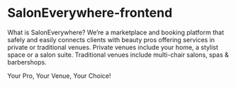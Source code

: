 # SalonEverywhere-frontend
What is SalonEverywhere?
We’re a marketplace and booking platform that safely and easily connects clients with beauty pros offering services in private or traditional venues. Private venues include your home, a stylist space or a salon suite. Traditional venues include multi-chair salons, spas & barbershops.

Your Pro, Your Venue, Your Choice!
